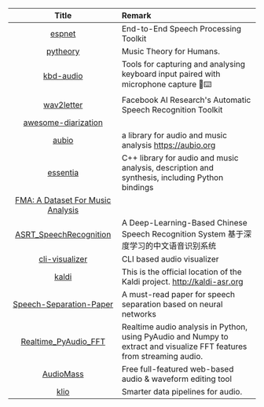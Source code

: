| Title | Remark |
| :----: | :---- |
|[espnet](https://github.com/espnet/espnet)|End-to-End Speech Processing Toolkit |
|[pytheory](https://github.com/Zelgius/pytheory)|Music Theory for Humans.|
|[kbd-audio](https://github.com/ggerganov/kbd-audio)|Tools for capturing and analysing keyboard input paired with microphone capture 🎤⌨️ |
|[wav2letter](https://github.com/facebookresearch/wav2letter/)|Facebook AI Research's Automatic Speech Recognition Toolkit |
|[awesome-diarization](https://github.com/wq2012/awesome-diarization)|
|[aubio](https://github.com/aubio/aubio)|a library for audio and music analysis https://aubio.org|
|[essentia](https://github.com/MTG/essentia)|C++ library for audio and music analysis, description and synthesis, including Python bindings |
|[FMA: A Dataset For Music Analysis ](https://github.com/mdeff/fma)|
|[ASRT_SpeechRecognition](https://github.com/nl8590687/ASRT_SpeechRecognition)|A Deep-Learning-Based Chinese Speech Recognition System 基于深度学习的中文语音识别系统|
|[cli-visualizer](https://github.com/dpayne/cli-visualizer)|CLI based audio visualizer|
|[kaldi](https://github.com/kaldi-asr/kaldi)|This is the official location of the Kaldi project. http://kaldi-asr.org|
|[Speech-Separation-Paper](https://github.com/JusperLee/Speech-Separation-Paper)|A must-read paper for speech separation based on neural networks|
|[Realtime_PyAudio_FFT](https://github.com/tr1pzz/Realtime_PyAudio_FFT)|Realtime audio analysis in Python, using PyAudio and Numpy to extract and visualize FFT features from streaming audio.|
|[AudioMass](https://github.com/pkalogiros/AudioMass)|Free full-featured web-based audio & waveform editing tool|
|[klio](https://github.com/spotify/klio)|Smarter data pipelines for audio.|